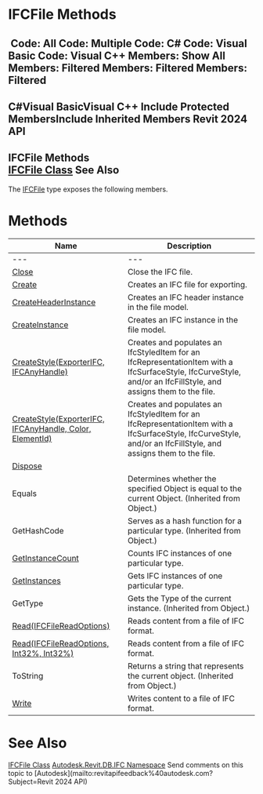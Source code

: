 # IFCFile Methods

﻿
 Code: All Code: Multiple Code: C# Code: Visual Basic Code: Visual C++  Members: Show All Members: Filtered Members: Filtered Members: Filtered   
---  
C#Visual BasicVisual C++
Include Protected MembersInclude Inherited Members
Revit 2024 API  
---  
IFCFile Methods  
[IFCFile Class](6f327830-5053-cf5d-c50e-2f5ab037b0b5.md "IFCFile Class") See Also  
---  
The [IFCFile](6f327830-5053-cf5d-c50e-2f5ab037b0b5.md "IFCFile Class") type exposes the following members.
# Methods
| Name | Description |
| --- | --- |
| --- | --- | --- |
| [Close](91802db4-8400-fbcb-995a-c7dbb45b074c.md "Close Method") | Close the IFC file. |
| [Create](ecfc7d57-22ef-d8f5-2eb2-b2d748c6a193.md "Create Method") | Creates an IFC file for exporting. |
| [CreateHeaderInstance](0cacd649-83b8-17f2-8244-90711fbdbd61.md "CreateHeaderInstance Method") | Creates an IFC header instance in the file model. |
| [CreateInstance](26d1cbe9-1814-1b01-72d0-43405a6a7d28.md "CreateInstance Method") | Creates an IFC instance in the file model. |
| [CreateStyle(ExporterIFC, IFCAnyHandle)](a01806c3-4ee3-965e-7aa1-5aaa35dc7420.md "CreateStyle Method \(ExporterIFC, IFCAnyHandle\)") | Creates and populates an IfcStyledItem for an IfcRepresentationItem with a IfcSurfaceStyle, IfcCurveStyle, and/or an IfcFillStyle, and assigns them to the file. |
| [CreateStyle(ExporterIFC, IFCAnyHandle, Color, ElementId)](a45ca73e-62ba-1e45-2810-9d0998f39920.md "CreateStyle Method \(ExporterIFC, IFCAnyHandle, Color, ElementId\)") | Creates and populates an IfcStyledItem for an IfcRepresentationItem with a IfcSurfaceStyle, IfcCurveStyle, and/or an IfcFillStyle, and assigns them to the file. |
| [Dispose](0a848656-aa5e-e17e-5464-044a7d47f061.md "Dispose Method") |
| Equals | Determines whether the specified Object is equal to the current Object. (Inherited from Object.) |
| GetHashCode | Serves as a hash function for a particular type.  (Inherited from Object.) |
| [GetInstanceCount](e3f72078-890f-d2a6-c942-f9a5cb6b5fb5.md "GetInstanceCount Method") | Counts IFC instances of one particular type. |
| [GetInstances](a06d31f4-9866-4fce-2a68-314627e6dde5.md "GetInstances Method") | Gets IFC instances of one particular type. |
| GetType | Gets the Type of the current instance. (Inherited from Object.) |
| [Read(IFCFileReadOptions)](df7acfe7-6245-fd72-47d1-37c3081c4b19.md "Read Method \(IFCFileReadOptions\)") | Reads content from a file of IFC format. |
| [Read(IFCFileReadOptions, Int32%, Int32%)](bb561799-a239-6205-c0a5-250c31200472.md "Read Method \(IFCFileReadOptions, Int32, Int32\)") | Reads content from a file of IFC format. |
| ToString | Returns a string that represents the current object. (Inherited from Object.) |
| [Write](8e477d3c-b0a9-8c8d-b613-a0b0e521437e.md "Write Method") | Writes content to a file of IFC format. |

# See Also
[IFCFile Class](6f327830-5053-cf5d-c50e-2f5ab037b0b5.md "IFCFile Class")
[Autodesk.Revit.DB.IFC Namespace](b823fafb-1ba1-896b-4097-142c2817ce74.md "Autodesk.Revit.DB.IFC Namespace")
Send comments on this topic to [Autodesk](mailto:revitapifeedback%40autodesk.com?Subject=Revit 2024 API)